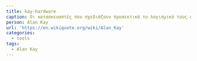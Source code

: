 ```yaml
---
title: kay-hardware
caption: Οι κατασκευαστές που σχεδιάζουν προσεκτικά το λογισμικό τους φτιάχνουν και το δικό τους υλικό.
person: Alan Kay
url: 'https://en.wikiquote.org/wiki/Alan_Kay'
categories:
  - tools
tags:
  - Alan Kay
---
```

